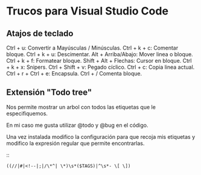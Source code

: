 # Trucos para Visual Studio Code

## Atajos de teclado

Ctrl + u:               Convertir a Mayúsculas / Minúsculas.
Ctrl + k + c:           Comentar bloque.
Ctrl + k + u:           Descimentar. 
Alt + Arriba/Abajo:     Mover linea o bloque.
Ctrl + k + f:           Formatear bloque.
Shift + Alt + Flechas:  Cursor en bloque.
Ctrl + k + x:           Snipers.
Ctrl + Shift + v:       Pegado cíclico.
Ctrl + c:               Copia linea actual.
Ctrl + r + Ctrl + e:    Encapsula.
Ctrl + /                Comenta bloque.

## Extensión "Todo tree"

Nos permite mostrar un arbol con todos las etiquetas que le especifiquemos.

En mi caso me gusta utilizar @todo y @bug en el código.

Una vez instalada modifico la configuración para que recoja mis etiquetas y
modifico la expresión regular que permite encontrarlas.

::

    ((//|#|<!--|;|/\*^| \*)\s*($TAGS)|^\s*- \[ \])


